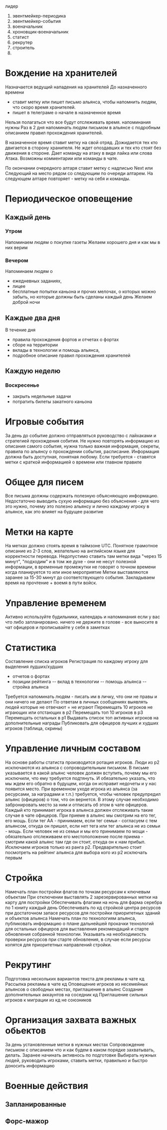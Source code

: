 лидер
1. эвентмейкер-периодика
2. эвентмейкер-события
3. военачальник
4. хроновщик-военачальник
5. статист
6. рекрутер
7. строитель
8.


# Вождение на хранителей

Назначается ведущий нападения на хранителей
До назначенного времени
- ставит метку или пишет письмо альянса, чтобы напомнить людям, что скоро время хранителей.
- пишет в телеграме о начале в назначенное время

Нельзя полагаться что все будут отслеживать время. напоминания нужны
Раз в 2 дня напоминать людям письмом в альянсе с подробным описанием правил прохождения хранителей.

В назначенное время ставит метку на свой отряд.
Дожидается тех кто двигается в сторону хранителя.
Не ждет опоздавших и тех кто стоят без движения в стороне.
Дает команду на атаку в виде лайка или слова Атака.
Возможны комментарии или команды в чате.

По окончании очередного алтаря ставит метку с надписью Next или Следующий на место рядом со следующим по очереди алтарем.
На следующем алтаре повторяет - метку на себя и команды.


# Периодическое оповещение

## Каждый день
### Утром
Напоминаем людям о покупке газеты
Желаем хорошего дня и как мы в них верим

### Вечером
Напоминаем людям о 
- ежедневных заданиях,
- лицее
- бесплатные попытки каньона
и прочих мелочах, о которых можно забыть, но которые должны быть сделаны каждый день
Желаем доброй ночи

## Каждые два дня
В течение дня
- правила прохождения фортов и отчетах о фортах
- сборе на территории
- вклады в технологии и помощь альянса,
- подробное описание правил прохождения хранителей

## Каждую неделю
### Воскресенье
- закрыть недельные задачи
- потратить билеты закатного каньона


# Игровые события
За день до событие должно отправляться руководство с лайхаками и стратегией прохождения собития. Не нужно повторять информацию из описания самого события, нужна только важная информация, секреты, правила по альянсу о прохождении события, расписание.
Информация должна быть доступная, понятная любому.
Если требуется - ставятся метки с краткой информацией о времени или главном правиле

# Общее для писем
Все письма должны содержать полезную объясняющую информацию. Недостаточно выводить сухую информацию без объяснения - для чего это нужно, почему это полезно альянсу и лично каждому игроку в альянсе, как это влияет на будущее развитие

# Метки на карте
На метках должно стоять время в таймзоне UTC. Понятное грамотное описание из 2-3 слов, желательно на английском языке для корректности перевода.
Недопустимо ставить там метки вида "через 15 минут", "подходим" и в том же духе - они не несут полезной информации, в временные промежутки не говорят о точном времени когда планируется то или иное мероприятие
Метки выставляются заранее за 15-30 минут до соответствующего события. Закладываем время на прочтение + воемя в пути войск.

# Управление временем
Активно используйте будильники, календарь и напоминания если у вас что либо запланировано. ничего не держите в голове - все выносите в чат офицеров и прописывайте у себя в заметках

# Статистика
Составление списка игроков
Регистрация по каждому игроку для выделения лудших/худших
- отчетов о фортах
- позиции рейтинга
-- вклад в технологии
-- помощь альянса
-- стройка альянса

Требуется напоминать людям - писать им в личку, что они не правы и они ничего не делают
По ответам в личных сообщениях выявлять людей которые не отвечают = не играют
Перемещать 10 игроков не играющих или отстающих в р2
Перемещать топ 10 игроков в р3
Перемещать остальных в р1
Выдавать список топ активных игроков на дополнительные награды
Публиковать для офицеров лучших и худших игроков (таблица, скрины)

# Управление личным составом
На основе работы статиста производится ротация игроков.
Люди из р2 исключаются из альянса с сопроводительным письмом. В письме указывается в какой альянс человек должен вступить, почему мы его исключили, что ему требуется подтянуть. И обязательно указать, что мы ждем его обратно в будущем, когда он исправит недочеты и у нас появится место.
При временном уходе игрока из альянса (за ресурсами, за наградами и т.п.) требуется, чтобы человек предупредил альянс (офицеров) о том, что он вернется. В этому случае необходимо забронировать место за ним и отписать об этом в чате офицеров.
Каждый кто принимает игрока в альянса должен отслеживать такие случае в чате офицеров.
При приеме в альянс мы смотрим на его тег, его мощь. Если тег АА - принимаем, если тег семьи - согласуем с тем альянсом, откуда он пришел, если нет тега или тег альянса не из семьи - мощь.
Если человек не из семьи и мы его принимаем по мощи - обязательно отслеживаем его местоположение после приема - смотрим какой альянс там где он стоит, откуда он к нам прибыл.
Исключаем игроков только из ранга р2. Предварительно стоит посмотреть на рейтинг альянса для выбора кого из р2 исключать первым

# Стройка
Намечать план постройки флагов по точкам ресурсам к ключевым объектам
При отключении выставлять 2 зарезервированных метки на карту для постройки
Обеспечивать флагами на ночь для фарма серебра по 1 юниту каждый день
Обеспечивать по кд стройкой центра ресурсов при достаточном запасе ресурсов для постройки приоритетных зданий и объектов альянса
Намечать план по технологиям альянса, публиковать информацию о плане дальнейшей прокачки технологий для остальных офицеров для выставления рекомендаций и старте обновления собранной технологии.
Указывать на необходимость проверки ресурсов при старте обновления, в случае если ресурсы копятся для приоритетных направлений стройки.


# Рекрутинг
Подготовка нескольких вариантов текста для рекламы в чате кд
Рассылка рекламы в чате кд
Оповещение игроков из несемейных альянсов о свободных местах, приглашение в альянс
Создание дополнительных аккаунтов на соседник кд
Приглашение сильных игроков к миграции из кд не союзников


# Организация захвата важных обьектов
За день установленные метки в нужных местах
Сопровождение письмом с описанием что и как будем в каком порядке захватывать, делать.
Заранее начинать активнось по подготовке 
Выбирать нужных людей, руководить игроками, ставить метки, правильно и быстро доносить информацию


# Военные действия
## Запланированные

## Форс-мажор
